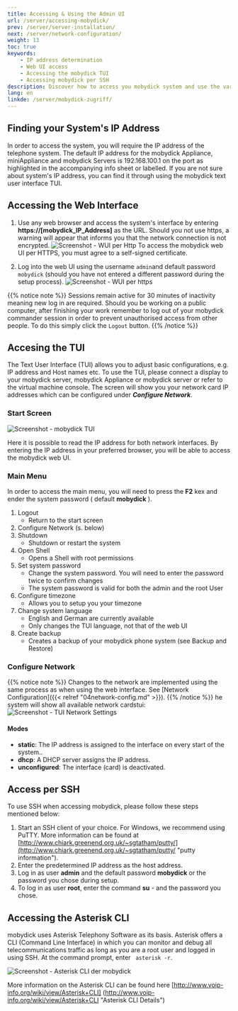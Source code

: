 ```yaml
---
title: Accessing & Using the Admin UI
url: /server/accessing-mobydick/
prev: /server/server-installation/
next: /server/network-configuration/
weight: 13
toc: true
keywords:
    - IP address determination
    - Web UI access
    - Accessing the mobydick TUI
    - Accessing mobydick per SSH
description: Discover how to access you mobydick system and use the various admin interfaces.
lang: en
linkde: /server/mobydick-zugriff/
---
```


## Finding your System's IP Address
In order to access the system, you will require the IP address of the telephone system. The default IP address for the mobydick Appliance, miniAppliance and mobydick Servers is 192.168.100.1 on the port as highlighted in the accompanying info sheet or labelled. If you are not sure about system's IP address, you can find it through using the mobydick text user interface TUI.

## Accessing the Web Interface
1. Use any web browser and access the system's interface by entering **https://[mobydick_IP_Address]** as the URL. Should you not use https, a warning will appear that informs you that the network connection is not encrypted.
![Screenshot - WUI per Http](../../images/wui_start_http.png?width=90% "Security notice by http")
To access the mobydick web UI per HTTPS, you must agree to a self-signed certificate.

2. Log into the web UI using the username `admin`and default password `mobydick` (should you have not entered a different password during the setup process).
![Screenshot - WUI per https](../../images/wui_start_https.png?width=90% "Security notice by https")

{{% notice note %}}
Sessions remain active for 30 minutes of inactivity meaning new log in are required. Should you be working on a public computer, after finishing your work remember to log out of your mobydick commander session in order to prevent unauthorised access from other people. To do this simply click the `Logout` button.
{{% /notice %}}

## Accesing the TUI

The Text User Interface (TUI) allows you to adjust basic configurations, e.g. IP address and Host names etc. To use the TUI, please connect a display to your mobydick server, mobydick Appliance or mobydick server or refer to the virtual machine console. The screen will show you your network card IP addresses which can be configured under ***Configure Network***.

### Start Screen

![Screenshot - mobydick TUI](../../images/tui_start.png?width=90% "mobydick TUI Start Screen")

Here it is possible to read the IP address for both network interfaces. By entering the IP address in your preferred browser, you will be able to access the mobydick web UI.

### Main Menu
In order to access the main menu, you will need to press the **F2** kex and ender the system password ( default **mobydick** ).

1. Logout
    * Return to the start screen
2. Configure Network (s. below)
3. Shutdown
    * Shutdown or restart the system
4. Open Shell
    * Opens a Shell with root permissions
5. Set system password
    * Change the system password. You will need to enter the password twice to confirm changes
    * The system password is valid for both the admin and the root User
6. Configure timezone
    * Allows you to setup you your timezone
7. Change system language
    * English and German are currently available
    * Only changes the TUI language, not that of the web UI
8. Create backup
    * Creates a backup of your mobydick phone system (see Backup and Restore)

### Configure Network
{{% notice note %}}
Changes to the network are implemented using the same process as when using the web interface. See [Network Configuration]({{< relref "04network-config.md" >}}).
{{% /notice %}}
he system will show all available network cardstui:
![Screenshot - TUI Network Settings](../../images/tui_netzwerk.png?width=90% "mobydick TUI Network Settings")

#### Modes
* **static**: The IP address is assigned to the interface on every start of the system..
* **dhcp**: A DHCP server assigns the IP address.
* **unconfigured**: The interface (card) is deactivated.


## Access per SSH

To use SSH when accessing mobydick, please follow these steps mentioned below:

1. Start an SSH client of your choice. For Windows, we recommend using PuTTY. More information can be found at [http://www.chiark.greenend.org.uk/~sgtatham/putty/](http://www.chiark.greenend.org.uk/~sgtatham/putty/ "putty information").
2. Enter the predetermined IP address as the host address.
3. Log in as user **admin** and the default password **mobydick** or the password you chose during setup.
4. To log in as user **root**, enter the command **su** - and the password you chose.

## Accessing the Asterisk CLI
mobydick uses Asterisk Telephony Software as its basis. Asterisk offers a CLI (Command Line Interface) in which you can monitor and debug all telecommunications traffic as long as you are a root user and logged in using SSH. At the command prompt, enter ` asterisk -r`.

![Screenshot - Asterisk CLI der mobydick](../../images/asterisk_cli.png?width=90% "mobydick Asterisk CLI")

More information on the Asterisk CLI can be found here [http://www.voip-info.org/wiki/view/Asterisk+CLI] (http://www.voip-info.org/wiki/view/Asterisk+CLI "Asterisk CLI Details")
